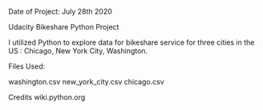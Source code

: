 Date of Project: July 28th 2020


Udacity Bikeshare Python Project

I utilized Python to explore data for bikeshare service for three cities in the US :
Chicago, New York City, Washington.

Files Used:

washington.csv
new_york_city.csv
chicago.csv

Credits
wiki.python.org

